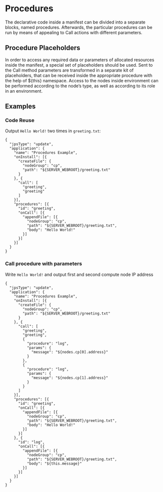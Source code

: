 # Procedures

The declarative code inside a manifest can be divided into a separate blocks, named procedures. Afterwards, the particular procedures can be run by means of appealing to Call actions with different parameters.
 
## Procedure Placeholders 
In order to access any required data or parameters of allocated resources inside the manifest, a special set of placeholders should be used. Sent to the Call method parameters are transformed in a separate kit of placeholders, that can be received inside the appropriate procedure with the help of ${this} namespace. Access to the nodes inside environment can be performed according to the node’s type, as well as according to its role in an environment.

## Examples

### Code Reuse

Output `Hello World!` two times in `greeting.txt`:  
```
{
  "jpsType": "update",
  "application": {
    "name": "Procedures Example",
    "onInstall": [{
      "createFile": {
        "nodeGroup": "cp",
        "path": "${SERVER_WEBROOT}/greeting.txt"
      }
    }, {
      "call": [
        "greeting",
        "greeting"
      ]
    }],
    "procedures": [{
      "id": "greeting",
      "onCall": [{
        "appendFile": [{
          "nodeGroup": "cp",
          "path": "${SERVER_WEBROOT}/greeting.txt",
          "body": "Hello World!"
        }]
      }]
    }]
  }
}
```

### Call procedure with parameters 

Write `Hello World!` and output first and second compute node IP address 
```
{
  "jpsType": "update",
  "application": {
    "name": "Procedures Example",
    "onInstall": [{
      "createFile": {
        "nodeGroup": "cp",
        "path": "${SERVER_WEBROOT}/greeting.txt"
      }
    }, {
      "call": [
        "greeting",
        "greeting",
        {
          "procedure": "log",
          "params": {
            "message": "${nodes.cp[0].address}"
          }
        },
        {
          "procedure": "log",
          "params": {
            "message": "${nodes.cp[1].address}"
          }
        }
      ]
    }],
    "procedures": [{
      "id": "greeting",
      "onCall": [{
        "appendFile": [{
          "nodeGroup": "cp",
          "path": "${SERVER_WEBROOT}/greeting.txt",
          "body": "Hello World!"
        }]
      }]
    }, {
      "id": "log",
      "onCall": [{
        "appendFile": [{
          "nodeGroup": "cp",
          "path": "${SERVER_WEBROOT}/greeting.txt",
          "body": "${this.message}"
        }]
      }]
    }]
  }
}
```


